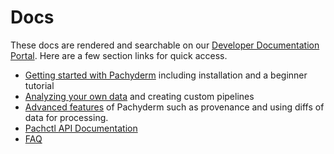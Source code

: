 # Docs

These docs are rendered and searchable on our [Developer Documentation Portal](http://pachyderm.readthedocs.io/en/latest). Here are a few section links for quick access.

- [Getting started with Pachyderm](http://pachyderm.readthedocs.io/en/latest/getting_started/getting_started.html) including installation and a beginner tutorial
- [Analyzing your own data](http://pachyderm.readthedocs.io/en/latest/development/analyze_your_data.html) and creating custom pipelines
- [Advanced features](http://pachyderm.readthedocs.io/en/latest/advanced/advanced.html) of Pachyderm such as provenance and using diffs of data for processing. 
- [Pachctl API Documentation](http://pachyderm.readthedocs.io/en/latest/pachctl/pachctl.html)
- [FAQ](http://pachyderm.readthedocs.io/en/latest/FAQ.html)


